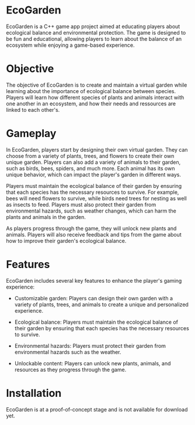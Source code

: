 # EcoGarden

EcoGarden is a C++ game app project aimed at educating players about ecological balance and environmental protection. The game is designed to be fun and educational, allowing players to learn about the balance of an ecosystem while enjoying a game-based experience.

# Objective
The objective of EcoGarden is to create and maintain a virtual garden while learning about the importance of ecological balance between species. Players will learn how different species of plants and animals interact with one another in an ecosystem, and how their needs and ressources are linked to each other's.

# Gameplay
In EcoGarden, players start by designing their own virtual garden. They can choose from a variety of plants, trees, and flowers to create their own unique garden. Players can also add a variety of animals to their garden, such as birds, bees, spiders, and much more. Each animal has its own unique behavior, which can impact the player's garden in different ways.

Players must maintain the ecological balance of their garden by ensuring that each species has the necessary resources to survive. For example, bees will need flowers to survive, while birds need trees for nesting as well as insects to feed. Players must also protect their garden from environmental hazards, such as weather changes, which can harm the plants and animals in the garden.

As players progress through the game, they will unlock new plants and animals. Players will also receive feedback and tips from the game about how to improve their garden's ecological balance.

# Features
EcoGarden includes several key features to enhance the player's gaming experience:

- Customizable garden: Players can design their own garden with a variety of plants, trees, and animals to create a unique and personalized experience.

- Ecological balance: Players must maintain the ecological balance of their garden by ensuring that each species has the necessary resources to survive.

- Environmental hazards: Players must protect their garden from environmental hazards such as the weather.

- Unlockable content: Players can unlock new plants, animals, and resources as they progress through the game.

# Installation
EcoGarden is at a proof-of-concept stage and is not available for download yet. 

